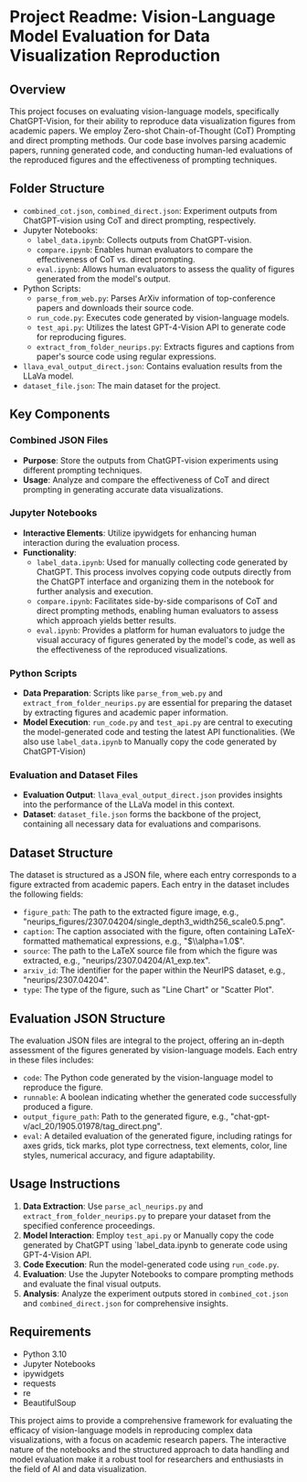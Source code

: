 # Project Readme: Vision-Language Model Evaluation for Data Visualization Reproduction

## Overview

This project focuses on evaluating vision-language models, specifically ChatGPT-Vision, for their ability to reproduce data visualization figures from academic papers. We employ Zero-shot Chain-of-Thought (CoT) Prompting and direct prompting methods. Our code base involves parsing academic papers, running generated code, and conducting human-led evaluations of the reproduced figures and the effectiveness of prompting techniques.

## Folder Structure

- `combined_cot.json`, `combined_direct.json`: Experiment outputs from ChatGPT-vision using CoT and direct prompting, respectively.
- Jupyter Notebooks:
  - `label_data.ipynb`: Collects outputs from ChatGPT-vision.
  - `compare.ipynb`: Enables human evaluators to compare the effectiveness of CoT vs. direct prompting.
  - `eval.ipynb`: Allows human evaluators to assess the quality of figures generated from the model's output.
- Python Scripts:
  - `parse_from_web.py`: Parses ArXiv information of top-conference papers and downloads their source code.
  - `run_code.py`: Executes code generated by vision-language models.
  - `test_api.py`: Utilizes the latest GPT-4-Vision API to generate code for reproducing figures.
  - `extract_from_folder_neurips.py`: Extracts figures and captions from paper's source code using regular expressions.
- `llava_eval_output_direct.json`: Contains evaluation results from the LLaVa model.
- `dataset_file.json`: The main dataset for the project.

## Key Components

### Combined JSON Files

- **Purpose**: Store the outputs from ChatGPT-vision experiments using different prompting techniques.
- **Usage**: Analyze and compare the effectiveness of CoT and direct prompting in generating accurate data visualizations.

### Jupyter Notebooks

- **Interactive Elements**: Utilize ipywidgets for enhancing human interaction during the evaluation process.
- **Functionality**:
  - `label_data.ipynb`: Used for manually collecting code generated by ChatGPT. This process involves copying code outputs directly from the ChatGPT interface and organizing them in the notebook for further analysis and execution.
  - `compare.ipynb`: Facilitates side-by-side comparisons of CoT and direct prompting methods, enabling human evaluators to assess which approach yields better results.
  - `eval.ipynb`: Provides a platform for human evaluators to judge the visual accuracy of figures generated by the model's code, as well as the effectiveness of the reproduced visualizations.

### Python Scripts

- **Data Preparation**: Scripts like `parse_from_web.py` and `extract_from_folder_neurips.py` are essential for preparing the dataset by extracting figures and academic paper information.
- **Model Execution**: `run_code.py` and `test_api.py` are central to executing the model-generated code and testing the latest API functionalities. (We also use `label_data.ipynb` to Manually copy the code generated by ChatGPT-Vision)

### Evaluation and Dataset Files

- **Evaluation Output**: `llava_eval_output_direct.json` provides insights into the performance of the LLaVa model in this context.
- **Dataset**: `dataset_file.json` forms the backbone of the project, containing all necessary data for evaluations and comparisons.

## Dataset Structure

The dataset is structured as a JSON file, where each entry corresponds to a figure extracted from academic papers. Each entry in the dataset includes the following fields:

- `figure_path`: The path to the extracted figure image, e.g., "neurips_figures/2307.04204/single_depth3_width256_scale0.5.png".
- `caption`: The caption associated with the figure, often containing LaTeX-formatted mathematical expressions, e.g., "$\\alpha=1.0$".
- `source`: The path to the LaTeX source file from which the figure was extracted, e.g., "neurips/2307.04204/A1_exp.tex".
- `arxiv_id`: The identifier for the paper within the NeurIPS dataset, e.g., "neurips/2307.04204".
- `type`: The type of the figure, such as "Line Chart" or "Scatter Plot".

## Evaluation JSON Structure

The evaluation JSON files are integral to the project, offering an in-depth assessment of the figures generated by vision-language models. Each entry in these files includes:

- `code`: The Python code generated by the vision-language model to reproduce the figure.
- `runnable`: A boolean indicating whether the generated code successfully produced a figure.
- `output_figure_path`: Path to the generated figure, e.g., "chat-gpt-v/acl_20/1905.01978/tag_direct.png".
- `eval`: A detailed evaluation of the generated figure, including ratings for axes grids, tick marks, plot type correctness, text elements, color, line styles, numerical accuracy, and figure adaptability.

## Usage Instructions

1. **Data Extraction**: Use `parse_acl_neurips.py` and `extract_from_folder_neurips.py` to prepare your dataset from the specified conference proceedings.
2. **Model Interaction**: Employ `test_api.py` or Manually copy the code generated by ChatGPT using `label_data.ipynb to generate code using GPT-4-Vision API.
3. **Code Execution**: Run the model-generated code using `run_code.py`.
4. **Evaluation**: Use the Jupyter Notebooks to compare prompting methods and evaluate the final visual outputs.
5. **Analysis**: Analyze the experiment outputs stored in `combined_cot.json` and `combined_direct.json` for comprehensive insights.

## Requirements

- Python 3.10
- Jupyter Notebooks
- ipywidgets
- requests
- re
- BeautifulSoup

This project aims to provide a comprehensive framework for evaluating the efficacy of vision-language models in reproducing complex data visualizations, with a focus on academic research papers. The interactive nature of the notebooks and the structured approach to data handling and model evaluation make it a robust tool for researchers and enthusiasts in the field of AI and data visualization.
